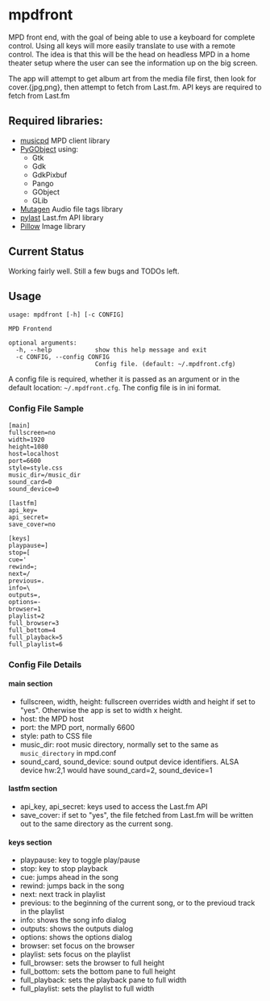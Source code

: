# mpdfront
MPD front end, with the goal of being able to use a keyboard for complete control.
Using all keys will more easily translate to use with a remote control.
The idea is that this will be the head on headless MPD in a home theater setup where the user can see the information up on the big screen.

The app will attempt to get album art from the media file first, then look for cover.{jpg,png}, then attempt to fetch from Last.fm. 
API keys are required to fetch from Last.fm


## Required libraries:

- [musicpd](https://pypi.python.org/pypi/python-musicpd) MPD client library
- [PyGObject](http://pygobject.readthedocs.io/en/latest/index.html) using:
    - Gtk
    - Gdk
    - GdkPixbuf
    - Pango
    - GObject
    - GLib
- [Mutagen](https://mutagen.readthedocs.io/en/latest/) Audio file tags library
- [pylast](https://github.com/pylast/pylast) Last.fm API library
- [Pillow](http://pillow.readthedocs.io/en/latest/) Image library

## Current Status

Working fairly well. Still a few bugs and TODOs left.

## Usage

```
usage: mpdfront [-h] [-c CONFIG]

MPD Frontend

optional arguments:
  -h, --help            show this help message and exit
  -c CONFIG, --config CONFIG
                        Config file. (default: ~/.mpdfront.cfg)
```
A config file is required, whether it is passed as an argument or in the default location: ```~/.mpdfront.cfg```.
The config file is in ini format.

### Config File Sample
```
[main]
fullscreen=no
width=1920
height=1080
host=localhost
port=6600
style=style.css
music_dir=/music_dir
sound_card=0
sound_device=0

[lastfm]
api_key=
api_secret=
save_cover=no

[keys]
playpause=]
stop=[
cue='
rewind=;
next=/
previous=.
info=\
outputs=,
options=-
browser=1
playlist=2
full_browser=3
full_bottom=4
full_playback=5
full_playlist=6
```

### Config File Details
#### main section
- fullscreen, width, height: fullscreen overrides width and height if set to "yes". Otherwise the app is set to width x height.
- host: the MPD host
- port: the MPD port, normally 6600
- style: path to CSS file
- music_dir: root music directory, normally set to the same as ```music_directory``` in mpd.conf
- sound_card, sound_device: sound output device identifiers. ALSA device hw:2,1 would have sound_card=2, sound_device=1

#### lastfm section
- api_key, api_secret: keys used to access the Last.fm API
- save_cover: if set to "yes", the file fetched from Last.fm will be written out to the same directory as the current song.

#### keys section
- playpause: key to toggle play/pause
- stop: key to stop playback
- cue: jumps ahead in the song
- rewind: jumps back in the song
- next: next track in playlist
- previous: to the beginning of the current song, or to the previoud track in the playlist
- info: shows the song info dialog
- outputs: shows the outputs dialog
- options: shows the options dialog
- browser: set focus on the browser
- playlist: sets focus on the playlist
- full_browser: sets the browser to full height
- full_bottom: sets the bottom pane to full height
- full_playback: sets the playback pane to full width
- full_playlist: sets the playlist to full width

